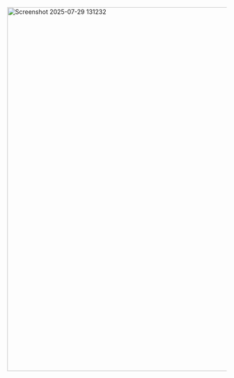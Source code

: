 <img width="1890" height="835" alt="Screenshot 2025-07-29 131232" src="https://github.com/user-attachments/assets/2a5b18c6-c156-45c9-b2c9-84bf1428d9b5" />
